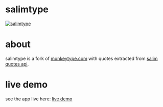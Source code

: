 # salimtype

[![salimtype](http://salim-type.web.app/images/stsocial.png)](http://salim-type.web.app)

# about

salimtype is a fork of [monkeytype.com](<[monkeytype.com](https://monkeytype.co)>) with quotes extracted from [salim quotes api](https://watasalim.vercel.app/).

# live demo

see the app live here: [live demo](https://salim-type.web.app/)

